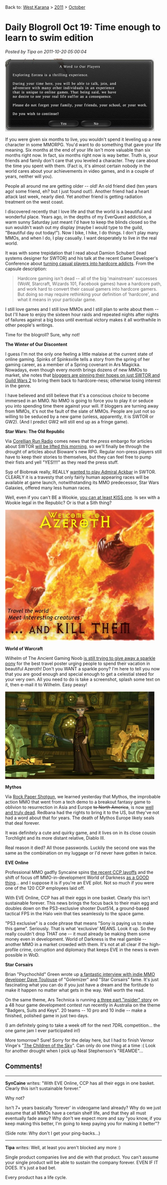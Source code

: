 Back to: [West Karana](/posts/westkarana.md) > [2011](/posts/2011/westkarana.md) > [October](./westkarana.md)
# Daily Blogroll Oct 19: Time enough to learn to swim edition

*Posted by Tipa on 2011-10-20 05:00:04*

[![](../../../uploads/2011/10/ffxivgame-2011-10-18-19-43-58-81-480x234.jpg "FF XIV warning screen")](../../../uploads/2011/10/ffxivgame-2011-10-18-19-43-58-81.jpg)

If you were given six months to live, you wouldn't spend it leveling up a new character in some MMORPG. You'd want to do something that gave your life meaning. Six months at the end of your life isn't more valuable than six months right now. In fact, six months right now is way better. Truth is, your friends and family don't care that you leveled a character. They care about the time you spent with them. (Fact is, it's almost certain nobody in the world cares about your achievements in video games, and in a couple of years, neither will you).

People all around me are getting older -- old! An old friend died (ten years ago! some friend, eh? but I just found out!). Another friend had a heart attack last week, nearly died. Yet another friend is getting radiation treatment on the west coast.

I discovered recently that I love life and that the world is a beautiful and wonderful place. Years ago, in the depths of my EverQuest addiction, a warm sunny Saturday just meant I'd have to keep the blinds closed so the sun wouldn't wash out my display (maybe I would type to the guild, "Beautiful day out today!"). Now I bike, I hike, I do things. I don't play many MMOs, and when I do, I play casually. I want desperately to live in the real world.

It was with some trepidation that I read about Damion Schubert (lead systems designer for SWTOR) and his talk at the recent Game Developer's Conference about [turning casual players into hardcore addicts](http://schedule.gdconline.com/session/6182/Double-Coding%3A_Making_Online_Games_for_Both_the_Casual_and_the_Hardcore). From the capsule description:


> Hardcore gaming isn't dead -- all of the big 'mainstream' successes (WoW, Starcraft, Wizards 101, Facebook games) have a hardcore path, and work hard to convert their casual gamers into hardcore gamers. But doing so may require rethinking your definition of 'hardcore', and what it means in your particular game.



I still love games and I still love MMOs and I still plan to write about them -- but I'll have to enjoy the sixteen hour raids and repeated nights after nights of failures against a big boss until eventual victory makes it all worthwhile in other people's writings.

Time for the blogroll? Sure, why not!


**The Winter of Our Discontent**

I guess I'm not the only one feeling a little malaise at the current state of online gaming. Spinks of Spinksville tells a story from the spring of her gaming career, as a member of a Spring covenant in Ars Magicka. Nowadays, even though every month brings dozens of new MMOs to market, she notes that [bloggers are pinning their hopes on just SWTOR and Guild Wars 2](http://spinksville.wordpress.com/2011/10/19/long-dark-winter-of-the-mmo/) to bring them back to hardcore-ness; otherwise losing interest in the genre.

I have believed and still believe that it's a conscious *choice* to become immersed in an MMO. No MMO is going to force you to play it or seduce you into spending time there against your will. If bloggers are turning away from MMOs, it's not the fault of the slate of MMOs. People are just not so willing to be seduced by a new game (unless, apparently, it is SWTOR or GW2). (And I predict GW2 will still end up as a fringe game).

**Star Wars: The Old Republic**

Via [Corellian Run Radio](http://corellianrun.com/2011/10/19/press-embargo-lifted-tomorrow/) comes news that the *press* embargo for articles about SWTOR [will be lifted this morning](http://pc.ign.com/articles/121/1210147p1.html), so we'll finally be through the drought of articles about Bioware's new RPG. Regular non-press players still have to keep their stories to themselves, but they can feel free to pump their fists and yell "YES!!!!" as they read the press stuff.

Syp of Biobreak really, REALLY [wanted to play Admiral Ackbar](http://biobreak.wordpress.com/2011/10/19/swtor-we-dont-serve-their-kind-in-here/) in SWTOR. CLEARLY it is a travesty that only fairly human appearing races will be available at game launch, notwithstanding its MMO predecessor, Star Wars Galaxies, offered many less human races.

Well, even if you can't BE a Wookie, [you can at least KISS one](http://www.swtor.com/info/holonet/biographies/bowdaar). Is sex with a Wookie legal in the Republic? Or is that a Sith thing?

[![](../../../uploads/2011/10/wowtravel-480x421.jpg "WoW travel poster")](../../../uploads/2011/10/wowtravel.jpg)

**World of Warcraft**

Wilhelm of The Ancient Gaming Noob [is still trying to give away a sparkle pony](http://tagn.wordpress.com/2011/10/19/not-the-sort-of-wow-travel-poster-i-had-in-mind/) for the best travel poster urging people to spend their vacation in beautiful Azeroth! Don't you WANT a sparkle pony? I'm here to tell you now that you are good enough and special enough to get a celestial steed for your very own. All you need to do is take a screenshot, splash some text on it, then e-mail it to Wilhelm. Easy peasy!

[![](../../../uploads/2011/10/Myth-2011-10-19-23-13-25-50-480x281.jpg "Mythos")](../../../uploads/2011/10/Myth-2011-10-19-23-13-25-50.jpg)

**Mythos**

Via [Rock Paper Shotgun](http://www.rockpapershotgun.com/2011/10/19/well-myth-it-mythos-europe-soon-dead/), we learned yesterday that Mythos, the improbable action MMO that went from a tech demo to a breakout fantasy game to oblivion to resurrection in Asia and Europe ~~to North America~~, is now [well and truly dead](https://forum.mythos-europe.com/showthread.php?t=31948). Redbana had the rights to bring it to the US, but they've not had a word about that for years. The death of Mythos Europe likely seals that deal forever.

It was definitely a cute and quirky game, and it lives on in its close cousin Torchlight and its more distant relative, Diablo III.

Real reason it died? All those passwords. Luckily the second one was the same as the combination on my luggage or I'd never have gotten in twice.

**EVE Online**

Professional MMO gadfly Syncaine spins [the recent CCP layoffs](http://www.ccpgames.com/en/public-relations/press-releases/article/2990/ccp-focuses-on-the-eve-universe) and the shift of focus off MMO-in-development World of Darkness [as a GOOD thing](http://syncaine.com/2011/10/19/what-the-ccp-layoffs-and-refocus-tell-us/)... and I suppose it is if you're an EVE pilot. Not so much if you were one of the 120 CCP employees laid off.

With EVE Online, CCP has all their eggs in one basket. Clearly this isn't sustainable forever. This news brings the focus back to their main egg and doubles down on the PS3-exclusive shooter Dust514, a ground-based tactical FPS in the Halo vein that ties seamlessly to the space game.

"PS3 exclusive" is a code phrase that means "Sony is paying us to make this game". Seriously. That is what 'exclusive' MEANS. Look it up. So they really couldn't drop THAT one -- it must already be making them some money even in development. World of Darkness is the real gamble -- another MMO in a market crowded with them. It's not at all clear if the high-profile crime, corruption and diplomacy that keeps EVE in the news is even possible in WoD.

**Star Corsairs**

Brian "Psychochild" Green wrote up [a fantastic interview with indie MMO developer Dave Toulouse](http://psychochild.org/?p=1099) of "Golemizer" and "Star Corsairs" fame. It's just fascinating what you can do if you just have a dream and the fortitude to make it happen no matter what gets in the way. Well worth the read. 

On the same theme, Ars Technica is running [a three part "insider" story](http://arstechnica.com/gaming/news/2011/10/i-think-theyre-mad-inside-the-48-hour-battle-to-build-the-best-video-game.ars) on a 48 hour game development contest run recently in Australia on the theme "Badgers, Suits and Keys". 20 teams -- 10 pro and 10 indie -- make a finished, polished game in just two days.

(I am definitely going to take a week off for the next 7DRL competition... the one game jam I ever participated in!)

More tomorrow? Sure! Sorry for the delay here, but I had to finish Vernor Vinge's "[The Children of the Sky](http://www.goodreads.com/review/show/221138320)". Can only do one thing at a time :( Look for another drought when I pick up Neal Stephenson's "REAMDE"...
## Comments!

---

**SynCaine** writes: "With EVE Online, CCP has all their eggs in one basket. Clearly this isn’t sustainable forever."

Why not?

Isn't 7+ years basically 'forever' in videogame land already? Why do we just assume that all MMOs have a certain shelf life, and that they all must eventually fade away? Why don't we expect more and say "you know, if you keep making this better, I'm going to keep paying you for making it better"?

(Side note: Why don't I get your ping-backs...)

---

**Tipa** writes: Well, at least you aren't blocked any more :)

Single product companies live and die with that product. You can't assume your single product will be able to sustain the company forever. EVEN IF IT DOES. It's just a bad bet. 

Every product has a life cycle.

